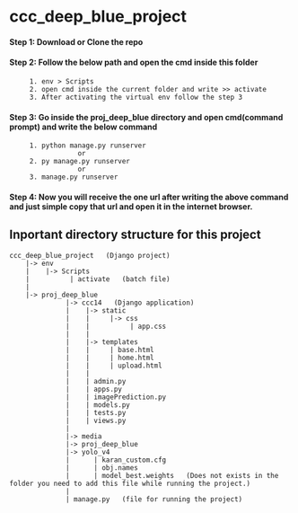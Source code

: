 # ccc_deep_blue_project


#### Step 1: Download or Clone the repo
#### Step 2: Follow the below path and open the cmd inside this folder
         1. env > Scripts 
         2. open cmd inside the current folder and write >> activate
         3. After activating the virtual env follow the step 3
#### Step 3: Go inside the proj_deep_blue directory and open cmd(command prompt) and write the below command
         1. python manage.py runserver
                     or
         2. py manage.py runserver
                     or
         3. manage.py runserver
#### Step 4: Now you will receive the one url after writing the above command and just simple copy that url and open it in the internet browser.

## Inportant directory structure for this project

    ccc_deep_blue_project   (Django project)
        |-> env
        |    |-> Scripts
        |          | activate   (batch file)
        |
        |-> proj_deep_blue
                  |-> ccc14   (Django application)
                  |    |-> static
                  |    |     |-> css
                  |    |          | app.css
                  |    |
                  |    |-> templates
                  |    |     | base.html
                  |    |     | home.html
                  |    |     | upload.html
                  |    |
                  |    | admin.py 
                  |    | apps.py
                  |    | imagePrediction.py
                  |    | models.py
                  |    | tests.py
                  |    | views.py
                  |
                  |-> media   
                  |-> proj_deep_blue   
                  |-> yolo_v4   
                  |      | karan_custom.cfg   
                  |      | obj.names  
                  |      | model_best.weights   (Does not exists in the folder you need to add this file while running the project.)
                  |
                  | manage.py   (file for running the project)
